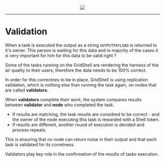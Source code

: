 <p align=center>
<img src=https://gridshl.files.wordpress.com/2022/06/img_3489.png>
</p>

------------------------
# Validation
When a task is executed the output as a string `OUTPUTPAYLOAD` is returned to it's owner.
This person is waiting for this data and in majority of the cases it is very important for him for this data to be valid right ?

Some of the tasks running on the GridShell are rendering the harness of the air quality to their users, therefore the data
needs to be 100% correct.

In order for this correctnes to be in place, GridShell is using replication validation, which is nothing else than running the task again,
on nodes that are called **validators**.

When **validators** complete their work, the system compares results between **validator** and **node** who completed the task.

- If results are matching, the task results are considred to be correct - and the owner of the node executing this task is rewarded with a Shell token.
- If results are different, another round of execution is decided and process repeats.

This is ensuring that no node can return noise in their output and that each task is validated for its corretness.

Validators play key role in the confirmation of the results of tasks execution.

